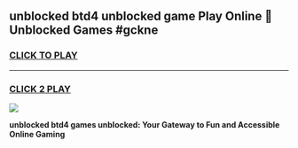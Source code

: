 
## unblocked btd4 unblocked game Play Online 👋 Unblocked Games #gckne
<h3>
<a href="https://premium.freeplayer.one?title=unblocked_btd4&ref=21F">CLICK TO PLAY</a></h3>
<hr>

<h3>
<a href="https://premium.freeplayer.one?title=unblocked_btd4&ref=21F">CLICK 2 PLAY</a>
  
</h3>

<a href="https://premium.freeplayer.one?title=unblocked_btd4&ref=21F/"><img src="https://clearcache.store/games.png"></a>


**unblocked btd4 games unblocked: Your Gateway to Fun and Accessible Online Gaming**
